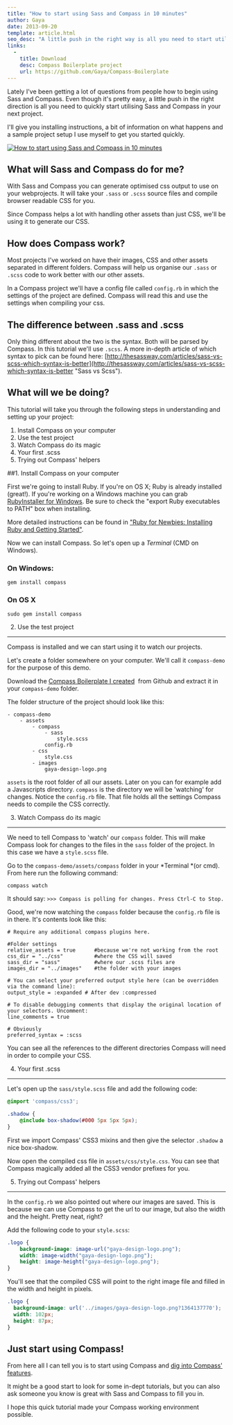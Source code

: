 ```yaml
---
title: "How to start using Sass and Compass in 10 minutes"
author: Gaya
date: 2013-09-20
template: article.html
seo_desc: "A little push in the right way is all you need to start utilising Sass and Compass. I'll give you installing instructions and a sample setup to get started."
links:
  -
    title: Download
    desc: Compass Boilerplate project
    url: https://github.com/Gaya/Compass-Boilerplate
---
```

Lately I've been getting a lot of questions from people how to begin using Sass and Compass. Even though it's pretty easy, a little push in the right direction is all you need to quickly start utilising Sass and Compass in your next project.

I'll give you installing instructions, a bit of information on what happens and a sample project setup I use myself to get you started quickly.

[![How to start using Sass and Compass in 10 minutes](/articles/how-to-start-using-sass-and-compass-in-10-minutes/how-to-sass-compass.jpg)](http://www.gayadesign.com/diy/how-to-start-using-sass-and-compass-in-10-minutes/ "How to start using Sass and Compass in 10 minutes")

<span class="more"></span>

What will Sass and Compass do for me?
-------------------------------------

With Sass and Compass you can generate optimised css output to use on your webprojects. It will take your `.sass` or `.scss` source files and compile browser readable CSS for you.

Since Compass helps a lot with handling other assets than just CSS, we'll be using it to generate our CSS.

How does Compass work?
----------------------

Most projects I've worked on have their images, CSS and other assets separated in different folders. Compass will help us organise our `.sass` or `.scss` code to work better with our other assets.

In a Compass project we'll have a config file called `config.rb` in which the settings of the project are defined. Compass will read this and use the settings when compiling your css.

The difference between .sass and .scss
--------------------------------------

Only thing different about the two is the syntax. Both will be parsed by Compass. In this tutorial we'll use `.scss`. A more in-depth article of which syntax to pick can be found here: [http://thesassway.com/articles/sass-vs-scss-which-syntax-is-better](http://thesassway.com/articles/sass-vs-scss-which-syntax-is-better "Sass vs Scss").

What will we be doing?
----------------------

This tutorial will take you through the following steps in understanding and setting up your project:

1. Install Compass on your computer
2. Use the test project
3. Watch Compass do its magic
4. Your first .scss
5. Trying out Compass' helpers

##1. Install Compass on your computer

First we're going to install Ruby. If you're on OS X; Ruby is already installed (great!). If you're working on a Windows machine you can grab [RubyInstaller for Windows](http://rubyinstaller.org/ "RubyInstaller"). Be sure to check the "export Ruby executables to PATH" box when installing.

More detailed instructions can be found in ["Ruby for Newbies: Installing Ruby and Getting Started"](http://net.tutsplus.com/tutorials/ruby/ruby-for-newbies-installing-ruby-and-getting-started/ "Ruby for Newbies: Installing Ruby and Getting Started").

Now we can install Compass. So let's open up a *Terminal* (CMD on Windows).

### On Windows:

```
gem install compass
```

### On OS X

```
sudo gem install compass
```

2. Use the test project
-----------------------

Compass is installed and we can start using it to watch our projects.

Let's create a folder somewhere on your computer. We'll call it `compass-demo` for the purpose of this demo.

Download the [Compass Boilerplate I created](https://github.com/Gaya/Compass-Boilerplate/archive/master.zip "Compass Boilerplate")  from Github and extract it in your `compass-demo` folder.

The folder structure of the project should look like this:


```
- compass-demo
	- assets
		- compass
			- sass
				style.scss
			config.rb
		- css
			style.css
		- images
			gaya-design-logo.png
```


`assets` is the root folder of all our assets. Later on you can for example add a Javascripts directory. `compass` is the directory we will be 'watching' for changes. Notice the `config.rb` file. That file holds all the settings Compass needs to compile the CSS correctly.

3. Watch Compass do its magic
-----------------------------

We need to tell Compass to 'watch' our `compass` folder. This will make Compass look for changes to the files in the `sass` folder of the project. In this case we have a `style.scss` file.

Go to the `compass-demo/assets/compass` folder in your *Terminal *(or cmd). From here run the following command:

`compass watch`

It should say: `>>> Compass is polling for changes. Press Ctrl-C to Stop.`

Good, we're now watching the `compass` folder because the `config.rb` file is in there. It's contents look like this:


```
# Require any additional compass plugins here.

#Folder settings
relative_assets = true      #because we're not working from the root
css_dir = "../css"          #where the CSS will saved
sass_dir = "sass"           #where our .scss files are
images_dir = "../images"    #the folder with your images

# You can select your preferred output style here (can be overridden via the command line):
output_style = :expanded # After dev :compressed

# To disable debugging comments that display the original location of your selectors. Uncomment:
line_comments = true

# Obviously
preferred_syntax = :scss
```


You can see all the references to the different directories Compass will need in order to compile your CSS.

4. Your first .scss
-------------------

Let's open up the `sass/style.scss` file and add the following code:


```scss
@import 'compass/css3';

.shadow {
    @include box-shadow(#000 5px 5px 5px);
}
```


First we import Compass' CSS3 mixins and then give the selector `.shadow` a nice box-shadow.

Now open the compiled css file in `assets/css/style.css`. You can see that Compass magically added all the CSS3 vendor prefixes for you.

5. Trying out Compass' helpers
------------------------------

In the `config.rb` we also pointed out where our images are saved. This is because we can use Compass to get the url to our image, but also the width and the height. Pretty neat, right?

Add the following code to your `style.scss`:


```scss
.logo {
    background-image: image-url("gaya-design-logo.png");
    width: image-width("gaya-design-logo.png");
    height: image-height("gaya-design-logo.png");
}
```


You'll see that the compiled CSS will point to the right image file and filled in the width and height in pixels.


```css
.logo {
  background-image: url('../images/gaya-design-logo.png?1364137770');
  width: 102px;
  height: 87px;
}
```


Just start using Compass!
-------------------------

From here all I can tell you is to start using Compass and [dig into Compass' features](http://compass-style.org/reference/compass/ "Compass Reference").

It might be a good start to look for some in-dept tutorials, but you can also ask someone you know is great with Sass and Compass to fill you in.

I hope this quick tutorial made your Compass working environment possible.